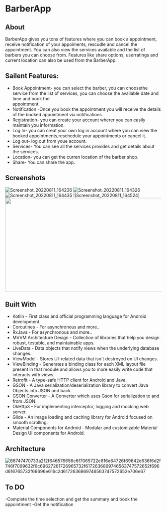 # BarberApp


## About
BarberApp gives you tons of features where ypu can book a appointment, receive notification of your appoiments, rescudle and cancel the appointment. You can also view the services available and the list of barbers you can choose from. Features like share options, userratings and current location can also be used from the BarberApp.

## Sailent Features:
- Book Appointment- you can select the barber, you can choosethe service from the list of services, you can choose the available date and time and book the      
appointment.
- Notification -Once you book the appointment you will receive the details of the booked appointment via notifications.
- Registration- you can create your account wherer you can easily maintain you information.
- Log In- you can creat your own log in account where you can view the booked appointments,reschedule your appointments or cancel it.
- Log out- log out from youe account.
- Services- You can see all the services provides and get details about the services.
- Location- you can get the curren location of the barber shop.
- Share- You can share the app.


 ## Screenshots
 ![Screenshot_20220811_164236](https://user-images.githubusercontent.com/28910395/184248299-478b85d8-6147-40bc-9967-bc47d3d6f743.png)
 ![Screenshot_20220811_164326](https://user-images.githubusercontent.com/28910395/184248434-658dc540-b019-45ef-bcd1-b9e2c6a40e57.png)
 ![Screenshot_20220811_164435](https://user-images.githubusercontent.com/28910395/184248661-08016295-05db-4634-821c-79b699964a45.png)
 ![Screenshot_20220811_164524]<img width=600 height=300 src=https://user-images.githubusercontent.com/28910395/184249570-be47b935-b705-4137-a568-8f06b9179301.png>

 
 ## Built With
 
- Kotlin - First class and official programming language for Android development.
- Coroutines - For asynchronous and more..
- RxJava - For asynchronous and more..
- MVVM Architecture Design - Collection of libraries that help you design robust, testable, and maintainable apps.
- LiveData - Data objects that notify views when the underlying database changes.
- ViewModel - Stores UI-related data that isn't destroyed on UI changes.
- ViewBinding - Generates a binding class for each XML layout file present in that module and allows you to more easily write code that interacts with views.
- Retrofit - A type-safe HTTP client for Android and Java.
- GSON - A Java serialization/deserialization library to convert Java Objects into JSON and back.
- GSON Converter - A Converter which uses Gson for serialization to and from JSON.
- OkHttp3 - For implementing interceptor, logging and mocking web server.
- Glide - An image loading and caching library for Android focused on smooth scrolling.
- Material Components for Android - Modular and customizable Material Design UI components for Android.
 
 
 ## Architecture
 ![68747470733a2f2f646576656c6f7065722e616e64726f69642e636f6d2f746f7069632f6c69627261726965732f6172636869746563747572652f696d616765732f66696e616c2d6172636869746563747572652e706e67](https://user-images.githubusercontent.com/28910395/184237640-55123f7d-fe2f-49e7-9adf-d5c8bbdfe82d.png)
 
 
 
 ## To DO
 -Complete the time selection and get the summary and book the appointment
-Get the notification
